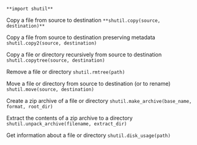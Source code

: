 `**import shutil** `

 Copy a file from source to destination
`**shutil.copy(source, destination)**`

 Copy a file from source to destination preserving metadata
`shutil.copy2(source, destination)`

 Copy a file or directory recursively from source to destination
`shutil.copytree(source, destination)`

 Remove a file or directory
`shutil.rmtree(path)`

 Move a file or directory from source to destination (or to rename)
`shutil.move(source, destination)`

 Create a zip archive of a file or directory
`shutil.make_archive(base_name, format, root_dir)`

 Extract the contents of a zip archive to a directory
`shutil.unpack_archive(filename, extract_dir)`

 Get information about a file or directory
`shutil.disk_usage(path)`
